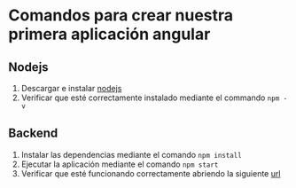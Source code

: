 # Comandos para crear nuestra primera aplicación angular

## Nodejs
1. Descargar e instalar [nodejs](https://nodejs.org/es/)
2. Verificar que esté correctamente instalado mediante el commando `npm -v`

## Backend
1. Instalar las dependencias mediante el comando `npm install`
2. Ejecutar la aplicación mediante el comando `npm start`
3. Verificar que esté funcionando correctamente abriendo la siguiente [url](http://localhost:3000)